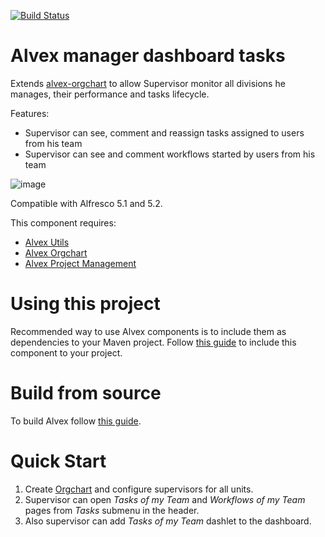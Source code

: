[![Build Status](https://travis-ci.org/ITDSystems/alvex-manager-dashboard-tasks.svg?branch=master)](https://travis-ci.org/ITDSystems/alvex-manager-dashboard-tasks)

Alvex manager dashboard tasks
========================

Extends [alvex-orgchart](https://github.com/ITDSystems/alvex-orgchart) to allow Supervisor monitor all divisions he manages, their performance and tasks lifecycle.

Features:
* Supervisor can see, comment and reassign tasks assigned to users from his team
* Supervisor can see and comment workflows started by users from his team

![image](http://www.alvexcore.com/images/manager-dashboard/1.png)

Compatible with Alfresco 5.1 and 5.2.

This component requires:
* [Alvex Utils](https://github.com/ITDSystems/alvex-utils)
* [Alvex Orgchart](https://github.com/ITDSystems/alvex-orgchart)
* [Alvex Project Management](https://github.com/ITDSystems/alvex-project-management)

# Using this project

Recommended way to use Alvex components is to include them as dependencies to your Maven project. Follow [this guide](https://github.com/ITDSystems/alvex#recommended-way-include-alvex-to-your-project-via-maven-configuration) to include this component to your project.

# Build from source

To build Alvex follow [this guide](https://github.com/ITDSystems/alvex#build-component-from-source).

# Quick Start

1. Create [Orgchart](https://github.com/ITDSystems/alvex-orgchart) and configure supervisors for all units.
2. Supervisor can open *Tasks of my Team* and *Workflows of my Team* pages from *Tasks* submenu in the header.
3. Also supervisor can add *Tasks of my Team* dashlet to the dashboard.
